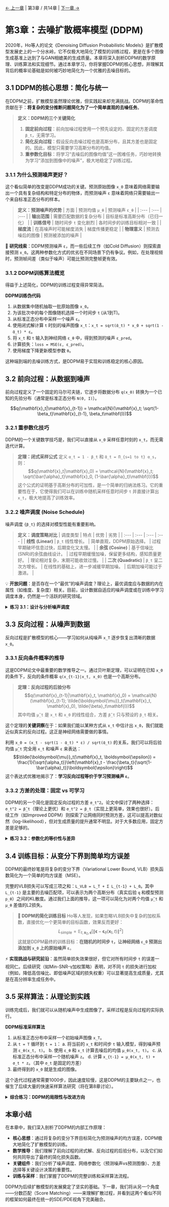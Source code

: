 [← 上一章](chapter2.md) | 第3章 / 共14章 | [下一章 →](chapter4.md)

# 第3章：去噪扩散概率模型 (DDPM)

2020年，Ho等人的论文《Denoising Diffusion Probabilistic Models》是扩散模型发展史上的一个分水岭，它不仅极大地简化了模型的训练过程，更是在多个图像生成基准上达到了与GAN相媲美的生成质量。本章将深入剖析DDPM的数学原理、训练算法和实现细节。通过本章学习，你将掌握DDPM的核心思想，并理解其背后的概率论基础是如何被巧妙地简化为一个优雅的去噪目标的。

## 3.1 DDPM的核心思想：简化与统一

在DDPM之前，扩散模型虽然理论优雅，但实践起来却充满挑战。DDPM的革命性贡献在于：**将复杂的变分推断问题简化为了一个简单直观的去噪任务**。

> **定义：DDPM的三个关键简化**
> 1.  **固定前向过程**：前向加噪过程使用一个预先设定的、固定的方差调度 `β_t`，无需学习。
> 2.  **简化反向过程**：假设反向去噪过程也是高斯分布，且其方差也是固定的。因此，模型只需要学习高斯分布的均值。
> 3.  **重参数化目标**：将学习“去噪后的图像均值”这一困难任务，巧妙地转换为学习“添加到图像中的噪声”，极大地稳定了训练过程。

### 3.1.1 为什么预测噪声更好？

这个看似简单的改变是DDPM成功的关键。预测原始图像 `x_0` 意味着网络需要输出一个具有复杂结构和特定分布的物体，而预测噪声 `ε` 意味着网络只需要输出一个来自标准正态分布的样本。

> **定义：预测噪声的优势**
> | 方面 | 预测均值 `μ_θ` | 预测噪声 `ε_θ` |
> | :--- | :--- | :--- |
> | **输出范围** | 需要匹配数据的复杂分布 | 目标是标准高斯分布（已归一化） |
> | **训练信号** | 随时间步 `t` 变化剧烈 | 各时间步的训练目标相对一致 |
> | **梯度流** | 在高噪声时可能梯度消失 | 梯度传播更稳定 |
> | **物理意义** | 预测去噪后的图像 | 预测被添加的噪声 |

🔬 **研究线索**：DDPM预测噪声 `ε`，而一些后续工作（如Cold Diffusion）则探索直接预测 `x_0`。这两种参数化方式的优劣在不同场景下仍有争议。例如，在处理视频时，预测帧间差（类似于噪声）可能比预测完整帧更有效。

### 3.1.2 DDPM训练算法概览

得益于上述简化，DDPM的训练过程变得异常简洁。

**DDPM训练伪代码**
1.  从数据集中随机抽取一批原始图像 `x_0`。
2.  为该批次中的每个图像随机选择一个时间步 `t` (从1到T)。
3.  从标准正态分布中采样一个噪声 `ε`。
4.  使用闭式解计算 `t` 时刻的噪声图像 `x_t`：`x_t = sqrt(ᾱ_t) * x_0 + sqrt(1 - ᾱ_t) * ε`。
5.  将 `x_t` 和 `t` 输入到神经网络 `ε_θ` 中，得到预测的噪声 `ε_pred`。
6.  计算损失：`loss = MSE(ε, ε_pred)`。
7.  使用梯度下降更新模型参数 `θ`。

这种端到端的去噪训练方式，是DDPM易于实现和训练稳定的核心原因。

## 3.2 前向过程：从数据到噪声

前向过程定义了一个固定的马尔可夫链，它逐步将数据分布 `q(x_0)` 转换为一个已知的先验分布（通常是标准正态分布 `N(0, I)`）。

$$q(\mathbf{x}_t|\mathbf{x}_{t-1}) = \mathcal{N}(\mathbf{x}_t; \sqrt{1-\beta_t}\mathbf{x}_{t-1}, \beta_t\mathbf{I})$$

### 3.2.1 重参数化技巧

DDPM的一个关键数学技巧是，我们可以直接从 `x_0` 采样任意时刻的 `x_t`，而无需迭代计算。

> **定理：闭式采样公式**
> 定义 `α_t = 1 - β_t` 和 `ᾱ_t = Π_{s=1 to t} α_s`，则：
> $$q(\mathbf{x}_t|\mathbf{x}_0) = \mathcal{N}(\mathbf{x}_t; \sqrt{\bar{\alpha}_t}\mathbf{x}_0, (1-\bar{\alpha}_t)\mathbf{I})$$
> 这个公式的证明基于高斯分布的可加性，是一个简单的归纳法练习。它的重要性在于，它使得我们可以在训练中随机采样任意时间步 `t` 并直接计算出 `x_t`，极大地提高了训练效率。

### 3.2.2 噪声调度 (Noise Schedule)

噪声调度 `{β_t}` 的选择对模型性能有重要影响。

> **定义：调度策略对比**
> | 调度类型 | 特点 | 优势 | 劣势 |
> | :--- | :--- | :--- | :--- |
> | **线性 (Linear)** | `β_t` 线性增长。 | 简单直观，DDPM原始选择。 | 过程早期破坏信息过快，后期变化又太慢。 |
> | **余弦 (Cosine)** | 基于信噪比(SNR)的余弦曲线设计。 | 过程早期缓慢加噪，保留更多结构，感知质量更好。 | 理论相对复杂，末期可能收敛过慢。 |
> | **二次 (Quadratic)** | `β_t` 呈二次方增长。 | 在线性的基础上，进一步减缓早期加噪。 | 后期加噪可能过于激进。 |

💡 **开放问题**：是否存在一个“最优”的噪声调度？理论上，最优调度应与数据的内在属性（如维度、复杂度）相关。目前，设计数据自适应的噪声调度或在训练中学习调度本身，仍然是一个活跃的研究领域。

<details>
<summary><strong>练习 3.1：设计与分析噪声调度</strong></summary>

1.  **S形调度设计**：设计一个“S形”的噪声调度，使得加噪过程满足：a) 前期缓慢；b) 中期快速；c) 后期再次放缓。写出其数学表达式。
2.  **信噪比(SNR)分析**：对于线性和余弦调度，推导并绘制其信噪比 `SNR(t) = ᾱ_t / (1 - ᾱ_t)` 的对数曲线。从曲线形状解释为什么余弦调度通常能取得更好的生成质量。
3.  **研究思路**：
    *   从信息论的角度出发，将前向过程视为一个信息通道，分析不同调度下的信道容量变化。
    *   探索噪声调度与最优传输理论（Optimal Transport）的联系。前向过程可以看作是从数据分布到噪声分布的一条路径，最优调度是否对应着某种“最短”路径？

</details>

## 3.3 反向过程：从噪声到数据

反向过程是扩散模型的核心——学习如何从纯噪声 `x_T` 逐步恢复出清晰的数据 `x_0`。

### 3.3.1 反向条件概率的推导

这是DDPM论文中最重要的数学推导之一。通过贝叶斯定理，可以证明在已知 `x_0` 的条件下，反向的条件概率 `q(x_{t-1}|x_t, x_0)` 也是一个高斯分布。

> **定理：反向过程的后验分布**
> $$q(\mathbf{x}_{t-1}|\mathbf{x}_t, \mathbf{x}_0) = \mathcal{N}(\mathbf{x}_{t-1}; \tilde{\boldsymbol{\mu}}_t(\mathbf{x}_t, \mathbf{x}_0), \tilde{\beta}_t\mathbf{I})$$
> 其中均值 `μ̃_t` 是 `x_t` 和 `x_0` 的线性组合，方差 `β̃_t` 只与预设的 `β_t` 相关。

这个定理的**关键洞察**在于：如果我们能以某种方式从 `x_t` 中估计出 `x_0`，我们就能近似真实的反向过程。这正是神经网络需要做的事情。

利用 `x_0 = (x_t - sqrt(1 - ᾱ_t) * ε) / sqrt(ᾱ_t)` 的关系，我们可以将后验均值 `μ̃_t` 完全用 `x_t` 和噪声 `ε` 来表达：
$$\tilde{\boldsymbol{\mu}}_t(\mathbf{x}_t, \boldsymbol{\epsilon}) = \frac{1}{\sqrt{\alpha_t}}\left(\mathbf{x}_t - \frac{\beta_t}{\sqrt{1-\bar{\alpha}_t}}\boldsymbol{\epsilon}\right)$$
这个表达式优雅地揭示了：**学习反向过程等价于学习预测噪声 `ε`**。

### 3.3.2 方差的处理：固定 vs 可学习

DDPM的另一个简化是固定反向过程的方差 `σ_t^2`。论文中探讨了两种选择：`σ_t^2 = β̃_t`（理论上更优）和 `σ_t^2 = β_t`（实现上更简单，效果也很好）。后续工作（如Improved DDPM）则探索了让网络同时预测方差，这可以提高对数似然（log-likelihood），但对生成质量的提升通常不明显。对于大多数应用，固定方差是足够的。

<details>
<summary><strong>练习 3.2：参数化的等价性与差异</strong></summary>

1.  **数学推导**：从后验均值 `μ̃_t(x_t, x_0)` 的表达式出发，代入 `x_0` 与 `x_t, ε` 的关系式，推导出 `μ̃_t(x_t, ε)` 的表达式，从而证明“预测`x_0`”和“预测`ε`”在数学上是等价的。
2.  **稳定性分析**：从优化的角度，分析为什么预测一个目标为 `N(0, I)` 的噪声 `ε`，比预测一个目标为复杂数据分布 `q(x_0)` 的 `x_0` 更稳定？（提示：考虑不同时间步 `t` 下目标函数的尺度和梯度。）
3.  **开放探索**：DDPM选择固定方差。但在某些情况下，让方差可学习可能很重要。设想一个场景（例如，生成具有不同纹理区域的图像），其中自适应的去噪方差可能带来优势，并解释原因。

</details>

## 3.4 训练目标：从变分下界到简单均方误差

DDPM的最终妙笔是将复杂的变分下界（Variational Lower Bound, VLB）损失函数简化为一个简单的均方误差（MSE）。

完整的VLB损失可以写成三项之和：`L_VLB = L_T + Σ L_{t-1} + L_0`。其中 `L_{t-1}` 是主要的去噪匹配项，可以表示为两个高斯分布（真实后验 `q` 和模型预测 `p_θ`）之间的KL散度。通过我们上面的推导，这一项可以简化为对两个均值 `μ̃_t` 和 `μ_θ` 差值的L2损失。

> **🎯 DDPM的简化训练目标**
> Ho等人发现，如果忽略VLB损失中复杂的加权系数，直接优化一个更简单的目标函数，效果反而更好：
> $$L_{\text{simple}} = \mathbb{E}_{t,\mathbf{x}_0,\boldsymbol{\epsilon}}\left[\|\boldsymbol{\epsilon} - \boldsymbol{\epsilon}_\theta(\mathbf{x}_t, t)\|^2\right]$$
> 这就是DDPM最终的训练目标：**在随机的时间步 `t`，让神经网络 `ε_θ` 预测出添加到 `x_0` 上的原始噪声 `ε`**。

⚡ **实现挑战与研究前沿**：虽然简单损失效果很好，但它对所有时间步 `t` 的误差一视同仁。后续研究（如Min-SNR-γ加权策略）表明，对不同 `t` 的损失进行加权（例如，降低高信噪比、即低噪声区域的损失权重）可以显著提高生成质量，尤其是在高分辨率生成任务中。

## 3.5 采样算法：从理论到实践

训练完成后，我们就可以从随机噪声中生成图像了。采样过程是反向过程的实际执行。

**DDPM标准采样算法**
1.  从标准正态分布中采样一个初始噪声图像 `x_T`。
2.  从 `t = T` 循环到 `t = 1`：
    a. 将当前的 `x_t` 和时间步 `t` 输入模型，得到噪声预测 `ε_θ(x_t, t)`。
    b. 使用 `ε_θ` 和 `x_t` 计算去噪后的均值 `μ_θ(x_t, t)`。
    c. 从标准正态分布中采样一个随机噪声 `z`。
    d. 计算 `x_{t-1} = μ_θ(x_t, t) + σ_t * z`。（其中 `σ_t` 是固定的方差）
3.  最终得到的 `x_0` 就是生成的图像。

这个迭代过程通常需要1000步，因此速度较慢，这是DDPM的主要缺点之一，也催生了后续大量的快速采样算法研究（将在第8章讨论）。

<details>
<summary><strong>综合练习：DDPM的局限性与改进方向</strong></summary>

DDPM虽然强大，但并非完美。请分析其潜在的局限性，并为每个局限性提出一个可能的研究方向或改进思路。

1.  **局限一：采样速度慢**。标准DDPM需要上千步迭代。
    *   **改进思路**：？（提示：反向过程是否必须是马尔可夫的？）
2.  **局限二：高斯假设**。整个框架基于高斯噪声和高斯转移核。
    *   **改进思路**：？（提示：对于某些具有特定结构噪声的数据，如JPEG压缩伪影，非高斯噪声是否更合适？）
3.  **局限三：固定的前向过程**。前向过程与数据无关。
    *   **改进思路**：？（提示：能否设计一个依赖于数据内容的前向过程，例如，在图像的平滑区域加更多噪声，在纹理区域加更少噪声？）
4.  **研究思路**：
    *   阅读DDIM、DEIS等快速采样算法的论文。
    *   查阅关于非高斯扩散或泊松流生成模型（PFGM）的研究。
    *   探索将扩散模型与自编码器结合（如LDM）或与最优传输理论结合的工作。

</details>

## 本章小结

在本章中，我们深入剖析了DDPM的内部工作原理：
- **核心思想**：通过将复杂的变分下界目标简化为预测噪声的均方误差，DDPM极大地简化了扩散模型的训练。
- **数学推导**：我们理解了前向过程的闭式解、反向过程的后验分布，以及它们如何共同导出了最终的简化损失函数。
- **关键组件**：我们分析了噪声调度、网络参数化（预测噪声vs预测图像）、方差选择等关键设计决策的重要性。
- **训练与采样**：我们掌握了DDPM的完整训练和采样算法流程。

DDPM为后续扩散模型的发展奠定了坚实的基础。下一章，我们将从另一个角度——分数匹配（Score Matching）——来理解扩散过程，并看到这两个看似不同的框架如何最终在统一的SDE/PDE视角下完美融合。

